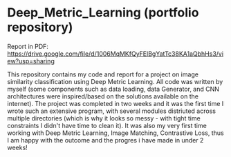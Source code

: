 # Deep_Metric_Learning (portfolio repository)

Report in PDF: https://drive.google.com/file/d/1006MqMKfQyFElBgYatTc38KA1aQbhHs3/view?usp=sharing

This repository contains my code and report for a project on image similarity classification using Deep Metric Learning. All code was written by myself (some components such as data loading, data Generator, and CNN architectures were inspired/based on the solutions available on the internet). The project was completed in two weeks and it was the first time I wrote such an extensive program, with several modules distriuted across multiple directories (which is why it looks so messy - with tight time constraints I didn't have time to clean it). It was also my very first time working with Deep Metric Learning, Image Matching, Contrastive Loss, thus I am happy with the outcome and the progres i have made in under 2 weeks! 

